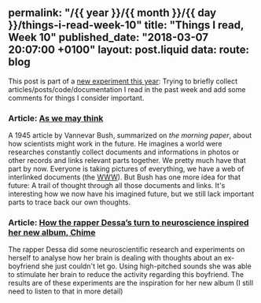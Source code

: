 permalink: "/{{ year }}/{{ month }}/{{ day }}/things-i-read-week-10"
title: "Things I read, Week 10"
published_date: "2018-03-07 20:07:00 +0100"
layout: post.liquid
data:
  route: blog
---

This post is part of a [new experiment this year](/2018/01/08/things-i-read-week-2/index.html):
Trying to briefly collect articles/posts/code/documentation I read in the past week and add some comments for things I consider important.

### Article: [As we may think](https://blog.acolyer.org/2018/02/23/as-we-may-think/)

A 1945 article by Vannevar Bush, summarized on _the morning paper_, about how scientists might work in the future.
He imagines a world were researches constantly collect documents and informations in photos or other records and links relevant parts together.
We pretty much have that part by now. Everyone is taking pictures of everything, we have a web of interlinked documents (the [WWW](https://en.wikipedia.org/wiki/World_Wide_Web)).
But Bush has one more idea for that future: A trail of thought through all those documents and links.
It's interesting how we now have his imagined future, but we still lack important parts to trace back our own thoughts.


### Article: [How the rapper Dessa’s turn to neuroscience inspired her new album, Chime](https://www.theverge.com/2018/2/23/17021626/dessa-chime-music-neuroscience-psychology-love-philosophy)

The rapper Dessa did some neuroscientific research and experiments on herself to analyse how her brain is dealing with thoughts about an ex-boyfriend she just couldn't let go.
Using high-pitched sounds she was able to stimulate her brain to reduce the activity regarding this boyfriend.
The results are of these experiments are the inspiration for her new album (I still need to listen to that in more detail)
